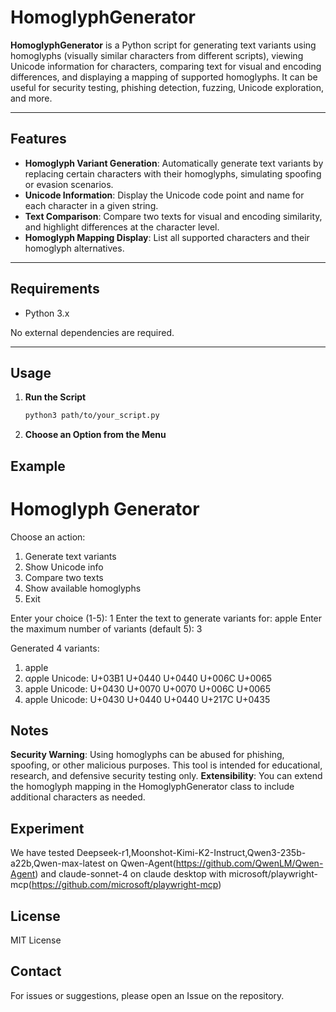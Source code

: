 # HomoglyphGenerator

**HomoglyphGenerator** is a Python script for generating text variants using homoglyphs (visually similar characters from different scripts), viewing Unicode information for characters, comparing text for visual and encoding differences, and displaying a mapping of supported homoglyphs. It can be useful for security testing, phishing detection, fuzzing, Unicode exploration, and more.

---

## Features

- **Homoglyph Variant Generation**: Automatically generate text variants by replacing certain characters with their homoglyphs, simulating spoofing or evasion scenarios.
- **Unicode Information**: Display the Unicode code point and name for each character in a given string.
- **Text Comparison**: Compare two texts for visual and encoding similarity, and highlight differences at the character level.
- **Homoglyph Mapping Display**: List all supported characters and their homoglyph alternatives.

---

## Requirements

- Python 3.x

No external dependencies are required.

---

## Usage

1. **Run the Script**

   ```bash
   python3 path/to/your_script.py
   
2. **Choose an Option from the Menu**


## Example

Homoglyph Generator
==================================================

Choose an action:
1. Generate text variants
2. Show Unicode info
3. Compare two texts
4. Show available homoglyphs
5. Exit

Enter your choice (1-5): 1
Enter the text to generate variants for: apple
Enter the maximum number of variants (default 5): 3

Generated 4 variants:
1. apple
2. αρрle
   Unicode: U+03B1 U+0440 U+0440 U+006C U+0065
3. аpple
   Unicode: U+0430 U+0070 U+0070 U+006C U+0065
4. аррⅼе
   Unicode: U+0430 U+0440 U+0440 U+217C U+0435


## Notes 

**Security Warning**: Using homoglyphs can be abused for phishing, spoofing, or other malicious purposes. This tool is intended for educational, research, and defensive security testing only.
**Extensibility**: You can extend the homoglyph mapping in the HomoglyphGenerator class to include additional characters as needed.

## Experiment

We have tested Deepseek-r1,Moonshot-Kimi-K2-Instruct,Qwen3-235b-a22b,Qwen-max-latest on Qwen-Agent(https://github.com/QwenLM/Qwen-Agent)
and claude-sonnet-4 on claude desktop with microsoft/playwright-mcp(https://github.com/microsoft/playwright-mcp)

## License

MIT License

## Contact

For issues or suggestions, please open an Issue on the repository.